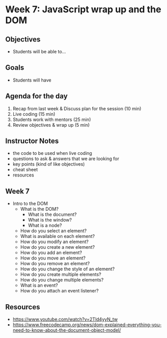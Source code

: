 # Week 7: JavaScript wrap up and the DOM

## Objectives

- Students will be able to...

## Goals

- Students will have

## Agenda for the day

1. Recap from last week & Discuss plan for the session (10 min)
2. Live coding (15 min)
3. Students work with mentors (25 min)
4. Review objectives & wrap up (5 min)

## Instructor Notes

- the code to be used when live coding
- questions to ask & answers that we are looking for
- key points (kind of like objectives)
- cheat sheet
- resources

## Week 7

- Intro to the DOM
  - What is the DOM?
    - What is the document?
    - What is the window?
    - What is a node?
  - How do you select an element?
  - What is available on each element?
  - How do you modify an element?
  - How do you create a new element?
  - How do you add an element?
  - How do you move an element?
  - How do you remove an element?
  - How do you change the style of an element?
  - How do you create multiple elements?
  - How do you change multiple elements?
  - What is an event?
  - How do you attach an event listener?

## Resources

- https://www.youtube.com/watch?v=2Tld4yyN_tw
- https://www.freecodecamp.org/news/dom-explained-everything-you-need-to-know-about-the-document-object-model/
